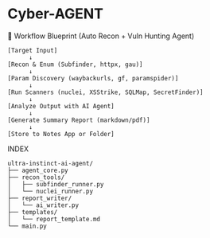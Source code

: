 # Cyber-AGENT

🚀 Workflow Blueprint (Auto Recon + Vuln Hunting Agent)
```
[Target Input]
      ↓
[Recon & Enum (Subfinder, httpx, gau)]
      ↓
[Param Discovery (waybackurls, gf, paramspider)]
      ↓
[Run Scanners (nuclei, XSStrike, SQLMap, SecretFinder)]
      ↓
[Analyze Output with AI Agent]
      ↓
[Generate Summary Report (markdown/pdf)]
      ↓
[Store to Notes App or Folder]

```

INDEX
```
ultra-instinct-ai-agent/
├── agent_core.py
├── recon_tools/
│   ├── subfinder_runner.py
│   └── nuclei_runner.py
├── report_writer/
│   └── ai_writer.py
├── templates/
│   └── report_template.md
└── main.py

```
